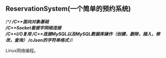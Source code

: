 ## ReservationSystem(一个简单的预约系统)

/************************************************************/
/C++面向对象基础                                            
/C++Socket套接字网络连接                                    
/C++I/O复用
/C++连接MySQL以及MySQL数据库操作（创建，删除，插入，修改，查询）
/cJson的字符串格式
/***********************************************************/

Linux网络编程。
